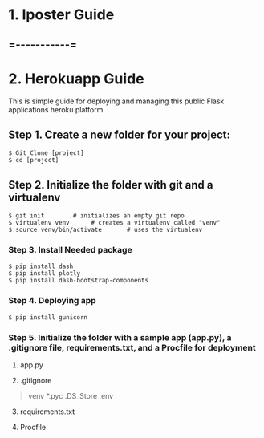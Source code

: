 # 1. Iposter Guide
## =-----------=
# 2. Herokuapp Guide
This is simple guide for deploying  and managing this public Flask applications heroku platform.

## Step 1. Create a new folder for your project:
```
$ Git Clone [project]
$ cd [project]
```

## Step 2. Initialize the folder with git and a virtualenv
```
$ git init        # initializes an empty git repo
$ virtualenv venv      # creates a virtualenv called "venv"
$ source venv/bin/activate       # uses the virtualenv
```
### Step 3. Install Needed package 
```
$ pip install dash
$ pip install plotly
$ pip install dash-bootstrap-components
```
### Step 4. Deploying app 
```
$ pip install gunicorn
```

### Step 5. Initialize the folder with a sample app (app.py), a .gitignore file, requirements.txt, and a Procfile for deployment
1) app.py

2) .gitignore
>venv
>*.pyc
>.DS_Store
>.env

3) requirements.txt

4) Procfile

